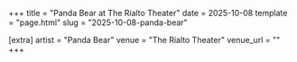+++
title = "Panda Bear at The Rialto Theater"
date = 2025-10-08
template = "page.html"
slug = "2025-10-08-panda-bear"

[extra]
artist = "Panda Bear"
venue = "The Rialto Theater"
venue_url = ""
+++

